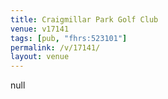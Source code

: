 ```yaml
---
title: Craigmillar Park Golf Club
venue: v17141
tags: [pub, "fhrs:523101"]
permalink: /v/17141/
layout: venue
---
```

null
